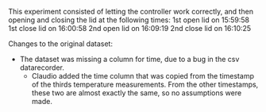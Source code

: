 This experiment consisted of letting the controller work correctly, and then opening and closing the lid at the following times:
  1st open lid on 15:59:58
  1st close lid on 16:00:58
  2nd open lid on 16:09:19
  2nd close lid on 16:10:25

Changes to the original dataset:
- The dataset was missing a column for time, due to a bug in the csv datarecorder.
  - Claudio added the time column that was copied from the timestamp of the thirds temperature measurements. From the other timestamps, these two are almost exactly the same, so no assumptions were made.